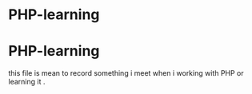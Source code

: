 # PHP-learning
# PHP-learning


this file is mean to record something i meet when i working with PHP or learning it .
